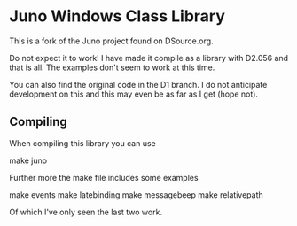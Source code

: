 Juno Windows Class Library
==========================

This is a fork of the Juno project found on DSource.org.

Do not expect it to work! I have made it compile as a library with D2.056 and that is all. The examples don't seem to work at this time.

You can also find the original code in the D1 branch. I do not anticipate development on this and this may even be as far as I get (hope not).

Compiling
---------

When compiling this library you can use

make juno

Further more the make file includes some examples

make events
make latebinding
make messagebeep
make relativepath

Of which I've only seen the last two work.
